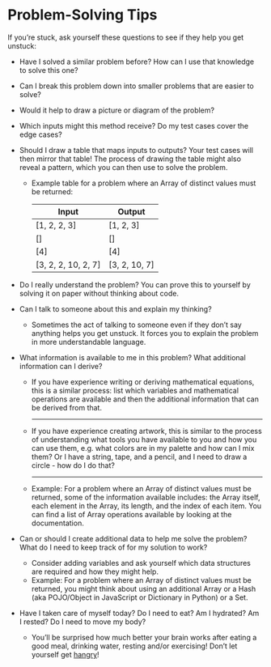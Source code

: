 # Problem-Solving Tips

If you’re stuck, ask yourself these questions to see if they help you get
unstuck:

- Have I solved a similar problem before? How can I use that knowledge to solve
  this one?
- Can I break this problem down into smaller problems that are easier to solve?
- Would it help to draw a picture or diagram of the problem?
- Which inputs might this method receive? Do my test cases cover the edge cases?
- Should I draw a table that maps inputs to outputs? Your test cases will then
  mirror that table! The process of drawing the table might also reveal a
  pattern, which you can then use to solve the problem.

  - Example table for a problem where an Array of distinct values must be returned:

    | Input               | Output        |
    | ------------------- | ------------- |
    | [1, 2, 2, 3]        | [1, 2, 3]     |
    | []                  | []            |
    | [4]                 | [4]           |
    | [3, 2, 2, 10, 2, 7] | [3, 2, 10, 7] |

- Do I really understand the problem? You can prove this to yourself by solving
  it on paper without thinking about code.
- Can I talk to someone about this and explain my thinking?
  - Sometimes the act of talking to someone even if they don’t say anything
    helps you get unstuck. It forces you to explain the problem in more
    understandable language.
- What information is available to me in this problem? What additional
  information can I derive?
  - If you have experience writing or deriving mathematical equations, this is a
    similar process: list which variables and mathematical operations are
    available and then the additional information that can be derived from that.
    ***
  - If you have experience creating artwork, this is similar to the process of
    understanding what tools you have available to you and how you can use them,
    e.g. what colors are in my palette and how can I mix them? Or I have a
    string, tape, and a pencil, and I need to draw a circle - how do I do that?
    ***
  - Example: For a problem where an Array of distinct values must be returned,
    some of the information available includes: the Array itself, each element
    in the Array, its length, and the index of each item. You can find a list of
    Array operations available by looking at the documentation.
- Can or should I create additional data to help me solve the problem? What do I
  need to keep track of for my solution to work?
  - Consider adding variables and ask yourself which data structures are
    required and how they might help.
  - Example: For a problem where an Array of distinct values must be returned,
    you might think about using an additional Array or a Hash (aka POJO/Object
    in JavaScript or Dictionary in Python) or a Set.
- Have I taken care of myself today? Do I need to eat? Am I hydrated? Am I
  rested? Do I need to move my body?
  - You’ll be surprised how much better your brain works after eating a good
    meal, drinking water, resting and/or exercising! Don’t let yourself get
    [hangry](https://www.merriam-webster.com/dictionary/hangry)!
